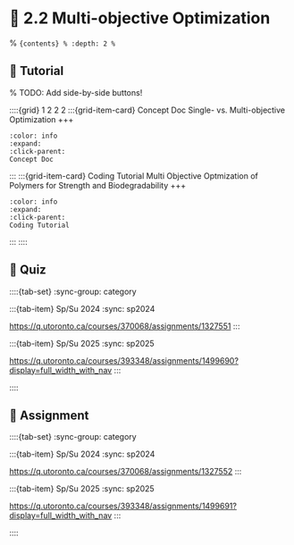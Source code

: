 # 🧩 2.2 Multi-objective Optimization

% ```{contents}
% :depth: 2
% ```

## 🔰 Tutorial

% TODO: Add side-by-side buttons!

::::{grid} 1 2 2 2
:::{grid-item-card} Concept Doc
Single- vs. Multi-objective Optimization
+++
```{button-link} https://honegumi.readthedocs.io/en/latest/curriculum/concepts/sobo-vs-mobo/sobo-vs-mobo.html
:color: info
:expand:
:click-parent:
Concept Doc
```
:::
:::{grid-item-card} Coding Tutorial
Multi Objective Optmization of Polymers for Strength and Biodegradability
+++
```{button-link} https://honegumi.readthedocs.io/en/latest/curriculum/tutorials/mobo/mobo.html
:color: info
:expand:
:click-parent:
Coding Tutorial
```
:::
::::

## 🚀 Quiz

::::{tab-set}
:sync-group: category

:::{tab-item} Sp/Su 2024
:sync: sp2024

https://q.utoronto.ca/courses/370068/assignments/1327551
:::

:::{tab-item} Sp/Su 2025
:sync: sp2025

https://q.utoronto.ca/courses/393348/assignments/1499690?display=full_width_with_nav
:::

::::

## 📄 Assignment

::::{tab-set}
:sync-group: category

:::{tab-item} Sp/Su 2024
:sync: sp2024

https://q.utoronto.ca/courses/370068/assignments/1327552
:::

:::{tab-item} Sp/Su 2025
:sync: sp2025

https://q.utoronto.ca/courses/393348/assignments/1499691?display=full_width_with_nav
:::

::::
